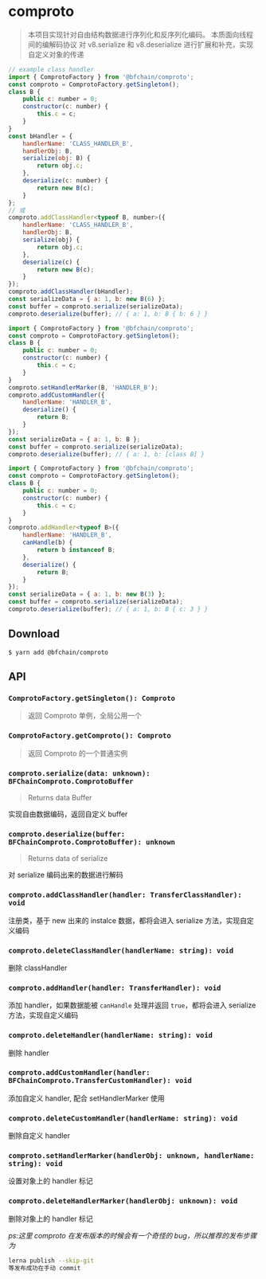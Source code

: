 # comproto

> 本项目实现针对自由结构数据进行序列化和反序列化编码。
> 本质面向线程间的编解码协议
> 对 v8.serialize 和 v8.deserialize 进行扩展和补充，实现自定义对象的传递

```js
// example class handler
import { ComprotoFactory } from '@bfchain/comproto';
const comproto = ComprotoFactory.getSingleton();
class B {
    public c: number = 0;
    constructor(c: number) {
        this.c = c;
    }
}
const bHandler = {
    handlerName: 'CLASS_HANDLER_B',
    handlerObj: B,
    serialize(obj: B) {
        return obj.c;
    },
    deserialize(c: number) {
        return new B(c);
    }
};
// 或
comproto.addClassHandler<typeof B, number>({
    handlerName: 'CLASS_HANDLER_B',
    handlerObj: B,
    serialize(obj) {
        return obj.c;
    },
    deserialize(c) {
        return new B(c);
    }
});
comproto.addClassHandler(bHandler);
const serializeData = { a: 1, b: new B(6) };
const buffer = comproto.serialize(serializeData);
comproto.deserialize(buffer); // { a: 1, b: B { b: 6 } }
```

```js
import { ComprotoFactory } from '@bfchain/comproto';
const comproto = ComprotoFactory.getSingleton();
class B {
    public c: number = 0;
    constructor(c: number) {
        this.c = c;
    }
}
comproto.setHandlerMarker(B, 'HANDLER_B');
comproto.addCustomHandler({
    handlerName: 'HANDLER_B',
    deserialize() {
        return B;
    }
});
const serializeData = { a: 1, b: B };
const buffer = comproto.serialize(serializeData);
comproto.deserialize(buffer); // { a: 1, b: [class B] }
```

```js
import { ComprotoFactory } from '@bfchain/comproto';
const comproto = ComprotoFactory.getSingleton();
class B {
    public c: number = 0;
    constructor(c: number) {
        this.c = c;
    }
}
comproto.addHandler<typeof B>({
    handlerName: 'HANDLER_B',
    canHandle(b) {
        return b instanceof B;
    },
    deserialize() {
        return B;
    }
});
const serializeData = { a: 1, b: new B(3) };
const buffer = comproto.serialize(serializeData);
comproto.deserialize(buffer); // { a: 1, b: B { c: 3 } }
```

## Download

```
$ yarn add @bfchain/comproto
```

## API

### `ComprotoFactory.getSingleton(): Comproto`

> 返回 Comproto 单例，全局公用一个

### `ComprotoFactory.getComproto(): Comproto`

> 返回 Comproto 的一个普通实例

### `comproto.serialize(data: unknown): BFChainComproto.ComprotoBuffer`

> Returns data Buffer

实现自由数据编码，返回自定义 buffer

### `comproto.deserialize(buffer: BFChainComproto.ComprotoBuffer): unknown`

> Returns data of serialize

对 serialize 编码出来的数据进行解码

### `comproto.addClassHandler(handler: TransferClassHandler): void`

注册类，基于 new 出来的 instalce 数据，都将会进入 serialize 方法，实现自定义编码

### `comproto.deleteClassHandler(handlerName: string): void`

删除 classHandler

### `comproto.addHandler(handler: TransferHandler): void`

添加 handler，如果数据能被 `canHandle` 处理并返回 `true`，都将会进入 serialize 方法，实现自定义编码

### `comproto.deleteHandler(handlerName: string): void`

删除 handler

### `comproto.addCustomHandler(handler: BFChainComproto.TransferCustomHandler): void`

添加自定义 handler, 配合 setHandlerMarker 使用

### `comproto.deleteCustomHandler(handlerName: string): void`

删除自定义 handler

### `comproto.setHandlerMarker(handlerObj: unknown, handlerName: string): void`

设置对象上的 handler 标记

### `comproto.deleteHandlerMarker(handlerObj: unknown): void`

删除对象上的 handler 标记

_ps:这里 comproto 在发布版本的时候会有一个奇怪的 bug，所以推荐的发布步骤为_

```bash
lerna publish --skip-git
等发布成功在手动 commit
```
